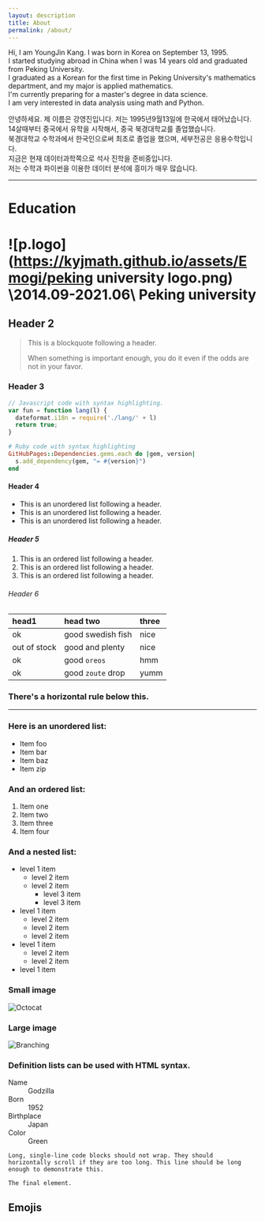 ```yaml
---
layout: description
title: About
permalink: /about/
---
```



Hi, I am YoungJin Kang. I was born in Korea on September 13, 1995.<br>
I started studying abroad in China when I was 14 years old and graduated from Peking University.<br>
I graduated as a Korean for the first time in Peking University's mathematics department, and my major is applied mathematics.<br>
I'm currently preparing for a master's degree in data science.<br>
I am very interested in data analysis using math and Python.<br>

안녕하세요. 제 이름은 강영진입니다. 저는 1995년9월13일에 한국에서 태어났습니다.<br>
14살때부터 중국에서 유학을 시작해서, 중국 북경대학교를 졸업했습니다.<br>
북경대학교 수학과에서 한국인으로써 최초로 졸업을 했으며, 세부전공은 응용수학입니다.<br>
지금은 현재 데이터과학쪽으로 석사 진학을 준비중입니다.<br>
저는 수학과 파이썬을 이용한 데이터 분석에 흥미가 매우 많습니다.<br>

***

# Education
# ![p.logo](https://kyjmath.github.io/assets/Emogi/peking university logo.png) \2014.09-2021.06\ Peking university

## Header 2

> This is a blockquote following a header.
>
> When something is important enough, you do it even if the odds are not in your favor.

### Header 3

```js
// Javascript code with syntax highlighting.
var fun = function lang(l) {
  dateformat.i18n = require('./lang/' + l)
  return true;
}
```

```ruby
# Ruby code with syntax highlighting
GitHubPages::Dependencies.gems.each do |gem, version|
  s.add_dependency(gem, "= #{version}")
end
```

#### Header 4

*   This is an unordered list following a header.
*   This is an unordered list following a header.
*   This is an unordered list following a header.

##### Header 5

1.  This is an ordered list following a header.
2.  This is an ordered list following a header.
3.  This is an ordered list following a header.

###### Header 6

| head1        | head two          | three |
|:-------------|:------------------|:------|
| ok           | good swedish fish | nice  |
| out of stock | good and plenty   | nice  |
| ok           | good `oreos`      | hmm   |
| ok           | good `zoute` drop | yumm  |

### There's a horizontal rule below this.

* * *

### Here is an unordered list:

*   Item foo
*   Item bar
*   Item baz
*   Item zip

### And an ordered list:

1.  Item one
1.  Item two
1.  Item three
1.  Item four

### And a nested list:

- level 1 item
  - level 2 item
  - level 2 item
    - level 3 item
    - level 3 item
- level 1 item
  - level 2 item
  - level 2 item
  - level 2 item
- level 1 item
  - level 2 item
  - level 2 item
- level 1 item

### Small image

![Octocat](https://github.githubassets.com/images/icons/emoji/octocat.png)

### Large image

![Branching](https://guides.github.com/activities/hello-world/branching.png)


### Definition lists can be used with HTML syntax.

<dl>
<dt>Name</dt>
<dd>Godzilla</dd>
<dt>Born</dt>
<dd>1952</dd>
<dt>Birthplace</dt>
<dd>Japan</dd>
<dt>Color</dt>
<dd>Green</dd>
</dl>

```
Long, single-line code blocks should not wrap. They should horizontally scroll if they are too long. This line should be long enough to demonstrate this.
```

```
The final element.
```

## Emojis
